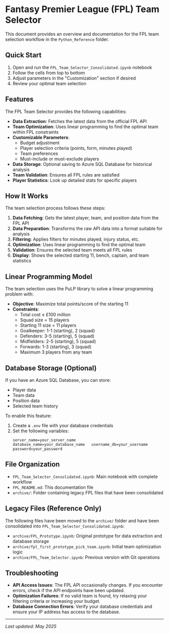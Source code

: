 # Fantasy Premier League (FPL) Team Selector

This document provides an overview and documentation for the FPL team selection workflow in the `Python_Reference` folder.

## Quick Start

1. Open and run the `FPL_Team_Selector_Consolidated.ipynb` notebook
2. Follow the cells from top to bottom
3. Adjust parameters in the "Customization" section if desired
4. Review your optimal team selection

## Features

The FPL Team Selector provides the following capabilities:

- **Data Extraction**: Fetches the latest data from the official FPL API
- **Team Optimization**: Uses linear programming to find the optimal team within FPL constraints
- **Customizable Parameters**:
  - Budget adjustment
  - Player selection criteria (points, form, minutes played)
  - Team preferences
  - Must-include or must-exclude players
- **Data Storage**: Optional saving to Azure SQL Database for historical analysis
- **Team Validation**: Ensures all FPL rules are satisfied
- **Player Statistics**: Look up detailed stats for specific players

## How It Works

The team selection process follows these steps:

1. **Data Fetching**: Gets the latest player, team, and position data from the FPL API
2. **Data Preparation**: Transforms the raw API data into a format suitable for analysis
3. **Filtering**: Applies filters for minutes played, injury status, etc.
4. **Optimization**: Uses linear programming to find the optimal team
5. **Validation**: Ensures the selected team meets all FPL rules
6. **Display**: Shows the selected starting 11, bench, captain, and team statistics

## Linear Programming Model

The team selection uses the PuLP library to solve a linear programming problem with:

- **Objective**: Maximize total points/score of the starting 11
- **Constraints**:
  - Total cost ≤ £100 million
  - Squad size = 15 players
  - Starting 11 size = 11 players
  - Goalkeeper: 1-1 (starting), 2 (squad)
  - Defenders: 3-5 (starting), 5 (squad)
  - Midfielders: 2-5 (starting), 5 (squad)
  - Forwards: 1-3 (starting), 3 (squad)
  - Maximum 3 players from any team

## Database Storage (Optional)

If you have an Azure SQL Database, you can store:
- Player data
- Team data
- Position data
- Selected team history

To enable this feature:
1. Create a `.env` file with your database credentials
2. Set the following variables:
   ```
   server_name=your_server_name
   database_name=your_database_name   username_db=your_username
   password=your_password
   ```

## File Organization

- `FPL_Team_Selector_Consolidated.ipynb`: Main notebook with complete workflow
- `FPL_README.md`: This documentation file
- `archive/`: Folder containing legacy FPL files that have been consolidated

## Legacy Files (Reference Only)

The following files have been moved to the `archive/` folder and have been consolidated into `FPL_Team_Selector_Consolidated.ipynb`:

- `archive/FPL_Prototype.ipynb`: Original prototype for data extraction and database storage
- `archive/fpl_first_prototype_pick_team.ipynb`: Initial team optimization logic
- `archive/FPL_Team_Selector.ipynb`: Previous version with Git operations

## Troubleshooting

- **API Access Issues**: The FPL API occasionally changes. If you encounter errors, check if the API endpoints have been updated.
- **Optimization Failures**: If no valid team is found, try relaxing your filtering criteria or increasing your budget.
- **Database Connection Errors**: Verify your database credentials and ensure your IP address has access to the database.

---

*Last updated: May 2025*
